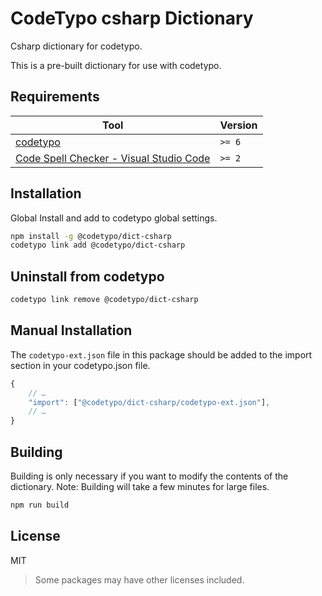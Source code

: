# CodeTypo csharp Dictionary

Csharp dictionary for codetypo.

This is a pre-built dictionary for use with codetypo.

## Requirements

| Tool                                                                                                                                 | Version |
| ------------------------------------------------------------------------------------------------------------------------------------ | ------- |
| [codetypo](https://github.com/khulnasoft/codetypo)                                                                               | `>= 6`  |
| [Code Spell Checker - Visual Studio Code](https://marketplace.visualstudio.com/items?itemName=khulnasoft.code-spell-checker) | `>= 2`  |

## Installation

Global Install and add to codetypo global settings.

```sh
npm install -g @codetypo/dict-csharp
codetypo link add @codetypo/dict-csharp
```

## Uninstall from codetypo

```sh
codetypo link remove @codetypo/dict-csharp
```

## Manual Installation

The `codetypo-ext.json` file in this package should be added to the import section in your codetypo.json file.

```javascript
{
    // …
    "import": ["@codetypo/dict-csharp/codetypo-ext.json"],
    // …
}
```

## Building

Building is only necessary if you want to modify the contents of the dictionary. Note: Building will take a few minutes for large files.

```sh
npm run build
```

## License

MIT

> Some packages may have other licenses included.
